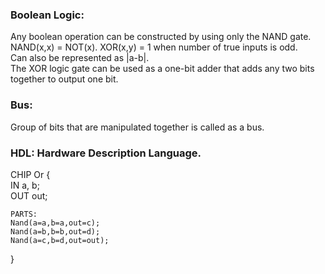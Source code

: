 ### Boolean Logic:
Any boolean operation can be constructed by using only the NAND gate.      
NAND(x,x) = NOT(x). 
XOR(x,y) = 1 when number of true inputs is odd.    
Can also be represented as |a-b|.    
The XOR logic gate can be used as a one-bit adder that adds any two bits together to output one bit.   
### Bus:
Group of bits that are manipulated together is called as a bus.
### HDL:  Hardware Description Language.  
  CHIP Or {  
    IN a, b;  
    OUT out;  
  
    PARTS:  
	Nand(a=a,b=a,out=c);  
	Nand(a=b,b=b,out=d);  
	Nand(a=c,b=d,out=out);  
} 
  
